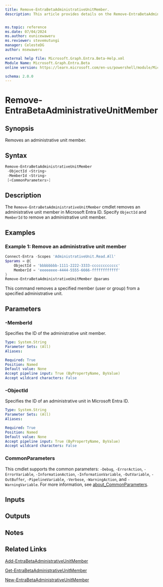 ```yaml
---
title: Remove-EntraBetaAdministrativeUnitMember.
description: This article provides details on the Remove-EntraBetaAdministrativeUnitMember command.


ms.topic: reference
ms.date: 07/04/2024
ms.author: eunicewaweru
ms.reviewer: stevemutungi
manager: CelesteDG
author: msewaweru 

external help file: Microsoft.Graph.Entra.Beta-Help.xml
Module Name: Microsoft.Graph.Entra.Beta
online version: https://learn.microsoft.com/en-us/powershell/module/Microsoft.Graph.Entra.Beta/Remove-EntraBetaAdministrativeUnitMember

schema: 2.0.0
---
```


# Remove-EntraBetaAdministrativeUnitMember

## Synopsis

Removes an administrative unit member.

## Syntax

```powershell
Remove-EntraBetaAdministrativeUnitMember 
 -ObjectId <String> 
 -MemberId <String> 
 [<CommonParameters>]
```

## Description

The `Remove-EntraBetaAdministrativeUnitMember` cmdlet removes an administrative unit member in Microsoft Entra ID. Specify `ObjectId` and `MemberId` to remove an administrative unit member.

## Examples

### Example 1: Remove an administrative unit member

```powershell
Connect-Entra -Scopes 'AdministrativeUnit.Read.All'
$params = @{
    ObjectId = 'bbbbbbbb-1111-2222-3333-cccccccccccc'
    MemberId = 'eeeeeeee-4444-5555-6666-ffffffffffff'
}
Remove-EntraBetaAdministrativeUnitMember @params
```

This command removes a specified member (user or group) from a specified administrative unit.

## Parameters

### -MemberId

Specifies the ID of the administrative unit member.

```yaml
Type: System.String
Parameter Sets: (All)
Aliases:

Required: True
Position: Named
Default value: None
Accept pipeline input: True (ByPropertyName, ByValue)
Accept wildcard characters: False
```

### -ObjectId

Specifies the ID of an administrative unit in Microsoft Entra ID.

```yaml
Type: System.String
Parameter Sets: (All)
Aliases:

Required: True
Position: Named
Default value: None
Accept pipeline input: True (ByPropertyName, ByValue)
Accept wildcard characters: False
```

### CommonParameters

This cmdlet supports the common parameters: `-Debug`, `-ErrorAction`, `-ErrorVariable`, `-InformationAction`, `-InformationVariable`, `-OutVariable`, `-OutBuffer`, `-PipelineVariable`, `-Verbose`, `-WarningAction`, and `-WarningVariable`. For more information, see [about_CommonParameters](https://go.microsoft.com/fwlink/?LinkID=113216).

## Inputs

## Outputs

## Notes

## Related Links

[Add-EntraBetaAdministrativeUnitMember](Add-EntraBetaAdministrativeUnitMember.md)

[Get-EntraBetaAdministrativeUnitMember](Get-EntraBetaAdministrativeUnitMember.md)

[New-EntraBetaAdministrativeUnitMember](New-EntraBetaAdministrativeUnitMember.md)
